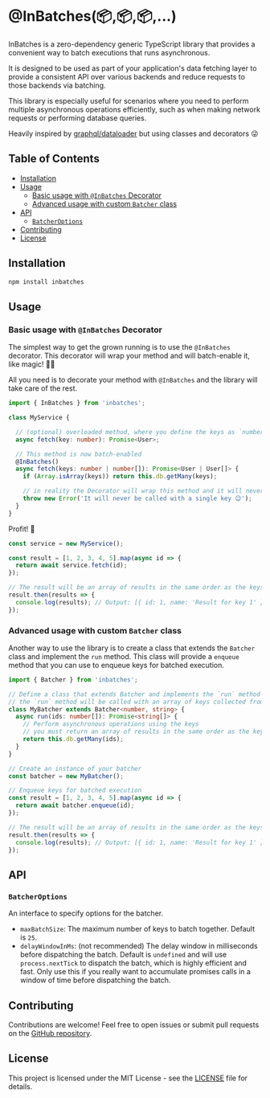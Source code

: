 # @InBatches(📦,📦,📦,...)

InBatches is a zero-dependency generic TypeScript library that provides a convenient way to batch executions that runs
asynchronous.

It is designed to be used as part of your application's data fetching layer to provide a consistent API over various
backends and reduce requests to those backends via batching.

This library is especially useful for scenarios where you need to perform multiple asynchronous operations efficiently,
such as when making network requests or performing database queries.

Heavily inspired by [graphql/dataloader](https://github.com/graphql/dataloader) but using classes and decorators 😜

## Table of Contents

- [Installation](#installation)
- [Usage](#usage)
    - [Basic usage with `@InBatches` Decorator](#basic-usage-with-inbatches-decorator)
    - [Advanced usage with custom `Batcher` class](#advanced-usage-with-custom-batcher-class)
- [API](#api)
    - [`BatcherOptions`](#batcheroptions)
- [Contributing](#contributing)
- [License](#license)

## Installation

```bash
npm install inbatches
```

## Usage

### Basic usage with `@InBatches` Decorator

The simplest way to get the grown running is to use the `@InBatches` decorator. This decorator will wrap your method
and will batch-enable it, like magic! 🧙‍♂️

All you need is to decorate your method with `@InBatches` and the library will take care of the rest.

```typescript
import { InBatches } from 'inbatches';

class MyService {

  // (optional) overloaded method, where you define the keys as `number` and the return type as `string` for typings
  async fetch(key: number): Promise<User>;

  // This method is now batch-enabled
  @InBatches()
  async fetch(keys: number | number[]): Promise<User | User[]> {
    if (Array.isArray(keys)) return this.db.getMany(keys);

    // in reality the Decorator will wrap this method and it will never be called with a single key :)
    throw new Error('It will never be called with a single key 😉');
  }
}
```

Profit! 🤑

```typescript
const service = new MyService();

const result = [1, 2, 3, 4, 5].map(async id => {
  return await service.fetch(id);
});

// The result will be an array of results in the same order as the keys
result.then(results => {
  console.log(results); // Output: [{ id: 1, name: 'Result for key 1' }, ...]
});
```

### Advanced usage with custom `Batcher` class

Another way to use the library is to create a class that extends the `Batcher` class and implement the `run` method.
This class will provide a `enqueue` method that you can use to enqueue keys for batched execution.

```typescript
import { Batcher } from 'inbatches';

// Define a class that extends Batcher and implements the `run` method
// the `run` method will be called with an array of keys collected from the `enqueue` method
class MyBatcher extends Batcher<number, string> {
  async run(ids: number[]): Promise<string[]> {
    // Perform asynchronous operations using the keys
    // you must return an array of results in the same order as the keys
    return this.db.getMany(ids);
  }
}

// Create an instance of your batcher
const batcher = new MyBatcher();

// Enqueue keys for batched execution
const result = [1, 2, 3, 4, 5].map(async id => {
  return await batcher.enqueue(id);
});

// The result will be an array of results in the same order as the keys
result.then(results => {
  console.log(results); // Output: [{ id: 1, name: 'Result for key 1' }, ...]
});
```

## API

### `BatcherOptions`

An interface to specify options for the batcher.

- `maxBatchSize`: The maximum number of keys to batch together. Default is `25`.
- `delayWindowInMs`: (not recommended) The delay window in milliseconds before dispatching the batch. Default
  is `undefined` and will use `process.nextTick` to dispatch the batch, which is highly efficient and fast. Only use
  this if you really want to accumulate promises calls in a window of time before dispatching the batch.

## Contributing

Contributions are welcome! Feel free to open issues or submit pull requests on
the [GitHub repository](https://github.com/onhate/inbatches).

## License

This project is licensed under the MIT License - see the [LICENSE](LICENSE) file for details.